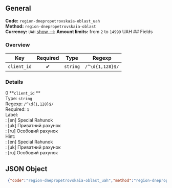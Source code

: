 ## General 
**Code:** `region-dnepropetrovskaia-oblast_uah`  
**Method:** `region-dnepropetrovskaia-oblast`  
**Currency:** `UAH` [show -->]() 
**Amount limits:** from `2`  to `14999`  UAH ## Fields 
### Overview 
|Key|Required|Type|Regexp| 
|:---:|:---:|:---:|:---:| 
|`client_id` |✔ |`string` |`/^\d{1,128}$/` | 
 
### Details 
0 **`client_id` **  
Type: `string`  
Regexp: `/^\d{1,128}$/`  
Required: `1`  
Label:  
: [en] Special Rahunok  
: [uk] Приватний рахунок  
: [ru] Особовий рахунок  
Hint:  
: [en] Special Rahunok  
: [uk] Приватний рахунок  
: [ru] Особовий рахунок  
## JSON Object 
```json
 {"code":"region-dnepropetrovskaia-oblast_uah","method":"region-dnepropetrovskaia-oblast","currency":"UAH","fields":[{"key":"client_id","type":"string","label":{"en":"Special Rahunok","uk":"\u041f\u0440\u0438\u0432\u0430\u0442\u043d\u0438\u0439 \u0440\u0430\u0445\u0443\u043d\u043e\u043a","ru":"\u041e\u0441\u043e\u0431\u043e\u0432\u0438\u0439 \u0440\u0430\u0445\u0443\u043d\u043e\u043a"},"regexp":"\/^\\d{1,128}$\/","required":true,"position":1,"hint":{"en":"Special Rahunok","uk":"\u041f\u0440\u0438\u0432\u0430\u0442\u043d\u0438\u0439 \u0440\u0430\u0445\u0443\u043d\u043e\u043a","ru":"\u041e\u0441\u043e\u0431\u043e\u0432\u0438\u0439 \u0440\u0430\u0445\u0443\u043d\u043e\u043a"},"example":"681"}],"amount_min":2,"amount_max":14999}```  
